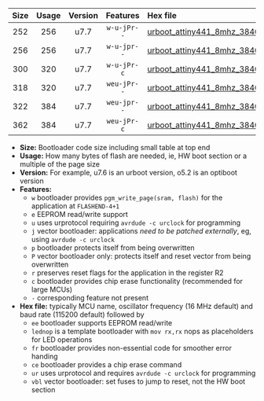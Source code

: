 |Size|Usage|Version|Features|Hex file|
|:-:|:-:|:-:|:-:|:--|
|252|256|u7.7|`w-u-jPr--`|[urboot_attiny441_8mhz_38400bps_lednop_ur_vbl.hex](https://raw.githubusercontent.com/stefanrueger/urboot.hex/main/mcus/attiny441/fcpu_8mhz/38400_bps/urboot_attiny441_8mhz_38400bps_lednop_ur_vbl.hex)|
|256|256|u7.7|`w-u-jpr--`|[urboot_attiny441_8mhz_38400bps_lednop_fr_ur_vbl.hex](https://raw.githubusercontent.com/stefanrueger/urboot.hex/main/mcus/attiny441/fcpu_8mhz/38400_bps/urboot_attiny441_8mhz_38400bps_lednop_fr_ur_vbl.hex)|
|300|320|u7.7|`w-u-jPr-c`|[urboot_attiny441_8mhz_38400bps_lednop_fr_ce_ur_vbl.hex](https://raw.githubusercontent.com/stefanrueger/urboot.hex/main/mcus/attiny441/fcpu_8mhz/38400_bps/urboot_attiny441_8mhz_38400bps_lednop_fr_ce_ur_vbl.hex)|
|318|320|u7.7|`weu-jPr--`|[urboot_attiny441_8mhz_38400bps_ee_lednop_ur_vbl.hex](https://raw.githubusercontent.com/stefanrueger/urboot.hex/main/mcus/attiny441/fcpu_8mhz/38400_bps/urboot_attiny441_8mhz_38400bps_ee_lednop_ur_vbl.hex)|
|322|384|u7.7|`weu-jpr--`|[urboot_attiny441_8mhz_38400bps_ee_lednop_fr_ur_vbl.hex](https://raw.githubusercontent.com/stefanrueger/urboot.hex/main/mcus/attiny441/fcpu_8mhz/38400_bps/urboot_attiny441_8mhz_38400bps_ee_lednop_fr_ur_vbl.hex)|
|362|384|u7.7|`weu-jPr-c`|[urboot_attiny441_8mhz_38400bps_ee_lednop_fr_ce_ur_vbl.hex](https://raw.githubusercontent.com/stefanrueger/urboot.hex/main/mcus/attiny441/fcpu_8mhz/38400_bps/urboot_attiny441_8mhz_38400bps_ee_lednop_fr_ce_ur_vbl.hex)|

- **Size:** Bootloader code size including small table at top end
- **Usage:** How many bytes of flash are needed, ie, HW boot section or a multiple of the page size
- **Version:** For example, u7.6 is an urboot version, o5.2 is an optiboot version
- **Features:**
  + `w` bootloader provides `pgm_write_page(sram, flash)` for the application at `FLASHEND-4+1`
  + `e` EEPROM read/write support
  + `u` uses urprotocol requiring `avrdude -c urclock` for programming
  + `j` vector bootloader: applications *need to be patched externally*, eg, using `avrdude -c urclock`
  + `p` bootloader protects itself from being overwritten
  + `P` vector bootloader only: protects itself and reset vector from being overwritten
  + `r` preserves reset flags for the application in the register R2
  + `c` bootloader provides chip erase functionality (recommended for large MCUs)
  + `-` corresponding feature not present
- **Hex file:** typically MCU name, oscillator frequency (16 MHz default) and baud rate (115200 default) followed by
  + `ee` bootloader supports EEPROM read/write
  + `lednop` is a template bootloader with `mov rx,rx` nops as placeholders for LED operations
  + `fr` bootloader provides non-essential code for smoother error handing
  + `ce` bootloader provides a chip erase command
  + `ur` uses urprotocol and requires `avrdude -c urclock` for programming
  + `vbl` vector bootloader: set fuses to jump to reset, not the HW boot section

